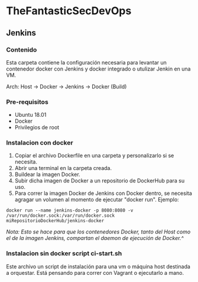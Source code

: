 # TheFantasticSecDevOps
## Jenkins

### Contenido 

Esta carpeta contiene la configuración necesaria para levantar un contenedor docker con Jenkins y docker integrado o utulizar Jenkin en una VM.

Arch: Host -> Docker -> Jenkins -> Docker (Build)

### Pre-requisitos

- Ubuntu 18.01
- Docker
- Privilegios de root

### Instalacion con docker

1) Copiar el archivo Dockerfile en una carpeta y personalizarlo si se necesita.
2) Abrir una terminal en la carpeta creada.
3) Buildear la imagen Docker.
4) Subir dicha imagen de Docker a un repositorio de DockerHub para su uso.
5) Para correr la imagen Docker de Jenkins con Docker dentro, se necesita agragar un volumen al  momento de ejecutar "docker run". Ejemplo: 

```
docker run --name jenkins-docker -p 8080:8080 -v /var/run/docker.sock:/var/run/docker.sock miRepositorioDockerHub/jenkins-docker
```
*Nota: Esto se hace para que los contenedores Docker, tanto del Host como el de la imagen Jenkins, compartan el daemon de ejecución de Docker.^*


###  Instalacion sin  docker script ci-start.sh

Este archivo un script de instalación para una vm o máquina host destinada a orquestar. Está pensando para correr con Vagrant o ejecutarlo a mano.